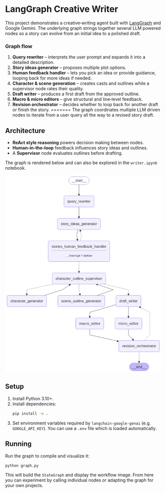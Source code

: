 # LangGraph Creative Writer

This project demonstrates a creative‑writing agent built with [LangGraph](https://github.com/langchain-ai/langgraph) and Google Gemini.
The underlying graph strings together several LLM powered nodes so a story can evolve from an initial idea to a polished draft.

### Graph flow
1. **Query rewriter** – interprets the user prompt and expands it into a detailed description.
2. **Story ideas generator** – proposes multiple plot options.
3. **Human feedback handler** – lets you pick an idea or provide guidance, looping back for more ideas if needed.
4. **Character & scene generation** – creates casts and outlines while a supervisor node rates their quality.
5. **Draft writer** – produces a first draft from the approved outline.
6. **Macro & micro editors** – give structural and line‑level feedback.
7. **Revision orchestrator** – decides whether to loop back for another draft or finish the story.
=======
The graph coordinates multiple LLM driven nodes to iterate from a user query all
the way to a revised story draft.


## Architecture
- **ReAct style reasoning** powers decision making between nodes.
- **Human‑in‑the‑loop** feedback influences story ideas and outlines.
- A **Supervisor** node evaluates outlines before drafting.

The graph is rendered below and can also be explored in the
`writer.ipynb` notebook.

![Writer graph](writer_graph.png)

## Setup
1. Install Python 3.10+.
2. Install dependencies:
   ```bash
   pip install -e .
   ```
3. Set environment variables required by `langchain-google-genai` (e.g.
   `GOOGLE_API_KEY`). You can use a `.env` file which is loaded automatically.

## Running
Run the graph to compile and visualize it:

```bash
python graph.py
```

This will build the `StateGraph` and display the workflow image. From here you
can experiment by calling individual nodes or adapting the graph for your own
projects.

